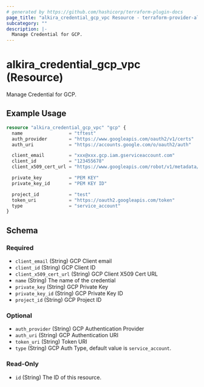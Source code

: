 ```yaml
---
# generated by https://github.com/hashicorp/terraform-plugin-docs
page_title: "alkira_credential_gcp_vpc Resource - terraform-provider-alkira"
subcategory: ""
description: |-
  Manage Credential for GCP.
---
```


# alkira_credential_gcp_vpc (Resource)

Manage Credential for GCP.

## Example Usage

```terraform
resource "alkira_credential_gcp_vpc" "gcp" {
  name                 = "tftest"
  auth_provider        = "https://www.googleapis.com/oauth2/v1/certs"
  auth_uri             = "https://accounts.google.com/o/oauth2/auth"

  client_email         = "xxx@xxx.gcp.iam.gserviceaccount.com"
  client_id            = "123455678"
  client_x509_cert_url = "https://www.googleapis.com/robot/v1/metadata/x509/xxxx.iam.gserviceaccount.com"

  private_key          = "PEM KEY"
  private_key_id       = "PEM KEY ID"

  project_id           = "test"
  token_uri            = "https://oauth2.googleapis.com/token"
  type                 = "service_account"
}
```

<!-- schema generated by tfplugindocs -->
## Schema

### Required

- `client_email` (String) GCP Client email
- `client_id` (String) GCP Client ID
- `client_x509_cert_url` (String) GCP Client X509 Cert URL
- `name` (String) The name of the credential
- `private_key` (String) GCP Private Key
- `private_key_id` (String) GCP Private Key ID
- `project_id` (String) GCP Project ID

### Optional

- `auth_provider` (String) GCP Authentication Provider
- `auth_uri` (String) GCP Authentication URI
- `token_uri` (String) Token URI
- `type` (String) GCP Auth Type, default value is `service_account`.

### Read-Only

- `id` (String) The ID of this resource.
